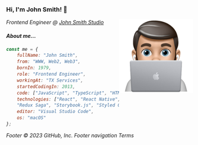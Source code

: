 ### Hi, I'm John Smith! 👋
<img align='right' src="./image.png" width="200">
<p><em>Frontend Engineer @ <a href="https://js2028497.github.io">John Smith Studio</a><br/>

<a href="https://t.me/cp_32" target="_blank" title="Написать в Telegram" rel="noopener noreferrer"></a>

#### About me...

```javascript
const me = {
    fullName: "John Smith",
    from: "WWW, Web2, Web3",
    bornIn: 1979,
    role: "Frontend Engineer",
    workingAt: "TX Services",
    startedCodingIn: 2013,
    code: ["JavaScript", "TypeScript", "HTML5", "CSS3"],
    technologies: ["React", "React Native", "Next.js", "Redux",
    "Redux Saga", "Storybook.js", "Styled Components", "Jest"],
    editor: "Visual Studio Code",
    os: "macOS"
};
```


<!--
**js2028497/js2028497** is a ✨ _special_ ✨ repository because its `README.md` (this file) appears on your GitHub profile.
Here are some ideas to get you started:
- 🔭 I’m currently working on ...
- 🌱 I’m currently learning ...
- 👯 I’m looking to collaborate on ...
- 🤔 I’m looking for help with ...
- 💬 Ask me about ...
- 📫 How to reach me: ...
- 😄 Pronouns: ...
- ⚡ Fun fact: ...
-->
Footer
© 2023 GitHub, Inc.
Footer navigation
Terms
